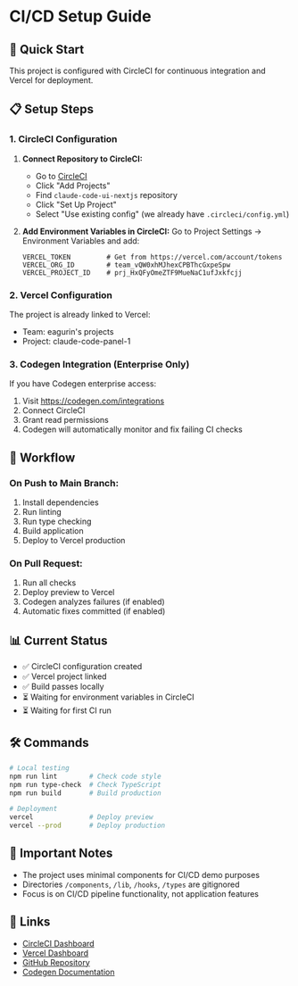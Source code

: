 # CI/CD Setup Guide

## 🚀 Quick Start

This project is configured with CircleCI for continuous integration and Vercel for deployment.

## 📋 Setup Steps

### 1. CircleCI Configuration

1. **Connect Repository to CircleCI:**
   - Go to [CircleCI](https://app.circleci.com/)
   - Click "Add Projects"
   - Find `claude-code-ui-nextjs` repository
   - Click "Set Up Project"
   - Select "Use existing config" (we already have `.circleci/config.yml`)

2. **Add Environment Variables in CircleCI:**
   Go to Project Settings → Environment Variables and add:

   ```text
   VERCEL_TOKEN         # Get from https://vercel.com/account/tokens
   VERCEL_ORG_ID        # team_vQW0xhMJhexCPBThcGxpeSpw
   VERCEL_PROJECT_ID    # prj_HxQFyOmeZTF9MueNaC1ufJxkfcjj
   ```

### 2. Vercel Configuration

The project is already linked to Vercel:
- Team: eagurin's projects
- Project: claude-code-panel-1

### 3. Codegen Integration (Enterprise Only)

If you have Codegen enterprise access:
1. Visit https://codegen.com/integrations
2. Connect CircleCI
3. Grant read permissions
4. Codegen will automatically monitor and fix failing CI checks

## 🔄 Workflow

### On Push to Main Branch:
1. Install dependencies
2. Run linting
3. Run type checking  
4. Build application
5. Deploy to Vercel production

### On Pull Request:
1. Run all checks
2. Deploy preview to Vercel
3. Codegen analyzes failures (if enabled)
4. Automatic fixes committed (if enabled)

## 📊 Current Status

- ✅ CircleCI configuration created
- ✅ Vercel project linked
- ✅ Build passes locally
- ⏳ Waiting for environment variables in CircleCI
- ⏳ Waiting for first CI run

## 🛠️ Commands

```bash
# Local testing
npm run lint        # Check code style
npm run type-check  # Check TypeScript
npm run build       # Build production

# Deployment
vercel              # Deploy preview
vercel --prod       # Deploy production
```

## 📌 Important Notes

- The project uses minimal components for CI/CD demo purposes
- Directories `/components`, `/lib`, `/hooks`, `/types` are gitignored
- Focus is on CI/CD pipeline functionality, not application features

## 🔗 Links

- [CircleCI Dashboard](https://app.circleci.com/)
- [Vercel Dashboard](https://vercel.com/eagurins-projects/claude-code-panel-1)
- [GitHub Repository](https://github.com/evgenygurin/claude-code-ui-nextjs)
- [Codegen Documentation](https://docs.codegen.com/integrations/circleci)
